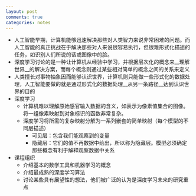 ```yaml
---
layout: post
comments: true
categories: notes
---
```


+ 人工智能早期，计算机能够迅速解决那些对人类智力来说非常困难的问题。而人工智能的真正挑战在于解决那些对人来说很容易执行，但很难形式化描述的任务，如识别人们所说的话或图像中的脸。
+ 深度学习讨论的是一种让计算机从经验中学习，并根据层次化的概念来__理解世界__的解决方案，而每个概念则通过某些相对简单的概念之间的关系来定义
+ 人类擅长对事物抽象因而能够认识世界，计算机则只能做一些形式化的数据处理，人工智能要做的就是通过形式化的数据处理__从另一条路径__达到认识世界的目的
+ 深度学习
  + 计算机难以理解原始感官输入数据的含义，如表示为像素值集合的图像。将一组像素映射到对象标识的函数非常复杂。
  + 深度学习将所需的复杂映射分解为一系列嵌套的简单映射（每个模型的不同层描述）
    + 可见层：包含我们能观察到的变量
    + 隐藏层：它们的值不再数据中给出，所以称为隐藏层。模型必须确定那些概念有利于解释观察数据中关系
+ 课程组织
  + 介绍基本的数学工具和机器学习的概念
  + 介绍最成熟的深度学习算法
  + 讨论某些具有展望性的想法，他们被广泛的认为是深度学习未来的研究重点